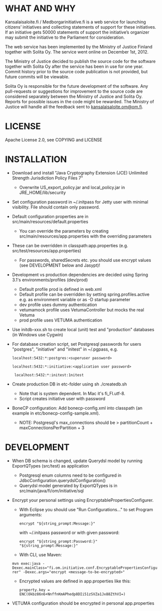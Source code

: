# WHAT AND WHY

Kansalaisaloite.fi / Medborgarinitiative.fi is a web service for launching citizens’ initiatives and collecting statements of support for these initiatives.  If an initiative gets 50000 statements of support the initiative’s organizer may submit the initiative to the Parliament for consideration.
 
The web service has been implemented by the Ministry of Justice Finland together with Solita Oy. The service went online on December 1st, 2012.

The Ministry of Justice decided to publish the source code for the software together with Solita Oy after the service has been in use for one year.
Commit history prior to the source code publication is not provided, but future commits will be viewable.

Solita Oy is responsible for the future development of the software. Any pull-requests or suggestions for improvement to the source code are considered separately between the Ministry of Justice and Solita Oy. Reports for possible issues in the code might be rewarded. The Ministry of Justice will handle all the feedback sent to kansalaisaloite.om@om.fi.

# LICENSE

Apache License 2.0, see COPYING and LICENSE

# INSTALLATION

* Download and install "Java Cryptography Extension (JCE) Unlimited Strength Jurisdiction Policy Files 7"
	* Overwrite US_export_policy.jar and local_policy.jar in JRE_HOME/lib/security

* Set configuration password in ~/.initpass for Jetty user with minimal visibility. File should contain only password.

* Default configuration properties are in src/main/resources/default.properties
	* You can override the parameters by creating src/main/resources/app.properties with the overriding parameters

* These can be overridden in classpath:app.properties (e.g. src/test/resources/app.properties)
	* For passwords, sharedSecrets etc. you should use encrypt values (see DEVELOPMENT below and Jasypt)!

* Development vs production dependencies are decided using Spring 3.1's environments/profiles (dev/prod)
	* Default profile prod is defined in web.xml
	* Default profile can be overridden by setting spring.profiles.active e.g. as environment variable 
   or as -D startup parameter
	* dev profile uses dummy authentication
	* vetumamock profile uses VetumaController but mocks the real Vetuma 
	* prod profile uses VETUMA authentication 

* Use initdb-xxx.sh to create local (unit) test and "production" databases (in Windows use Cygwin)

* For database creation script, set Postgresql passwords for users "postgres", "initiative" and "initest" in  ~/.pgpass, e.g. 

	`localhost:5432:*:postgres:<superuser password>`
	
    `localhost:5432:*:initiative:<application user password>`
    
    ` localhost:5432:*:initest:1nitest`

* Create production DB in etc-folder using sh ./createdb.sh <locale> <application user password>
	* Note that <locale> is system dependent. In Mac it's fi_FI.utf-8.
	* Script creates initiative user with password <application user password> 

* BoneCP configuration: Add bonecp-config.xml into classpath (an example in etc/bonecp-config-sample.xml).
	* NOTE: Postgresql's max_connections should be > partitionCount + maxConnectionsPerPartition + 3

# DEVELOPMENT

* When DB schema is changed, update Querydsl model by running ExportQTypes (src/test) as application
	* Postgresql enum columns need to be configured in JdbcConfiguration.querydslConfiguration()
	* Querydsl model generated by ExportQTypes is in src/main/java/fi/om/initiative/sql

* Encrypt your personal settings using EncryptablePropertiesConfigurer. 

	* With Eclipse you should
  	  use "Run Configurations..." to set Program arguments:

  	  `encrypt "${string_prompt:Message:}"`
  
      with ~/.initpass password or with given password: 
  
      `encrypt "${string_prompt:Password:}" "${string_prompt:Message:}"`

	* With CLI, use Maven: 

  `mvn exec:java -Dexec.mainClass="fi.om.initiative.conf.EncryptablePropertiesConfigurer" -Dexec.args="encrypt <message-to-be-encrypted>"`

	* Encrypted values are defined in app.properties like this: 

 	  `property.key = ENC(Okbz86n6+NnffnKmAPhedp8DIi51zSVZa1Jx88ZthVI=)`

* VETUMA configuration should be encrypted in personal app.properties
  